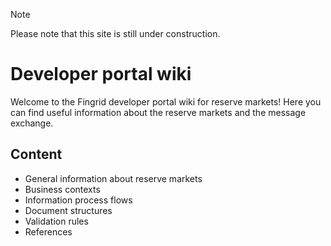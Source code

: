 > [!NOTE]
> Please note that this site is still under construction.
>

# Developer portal wiki
Welcome to the Fingrid developer portal wiki for reserve markets!
Here you can find useful information about the reserve markets and the message exchange. 

## Content
* General information about reserve markets
* Business contexts
* Information process flows
* Document structures
* Validation rules
* References
